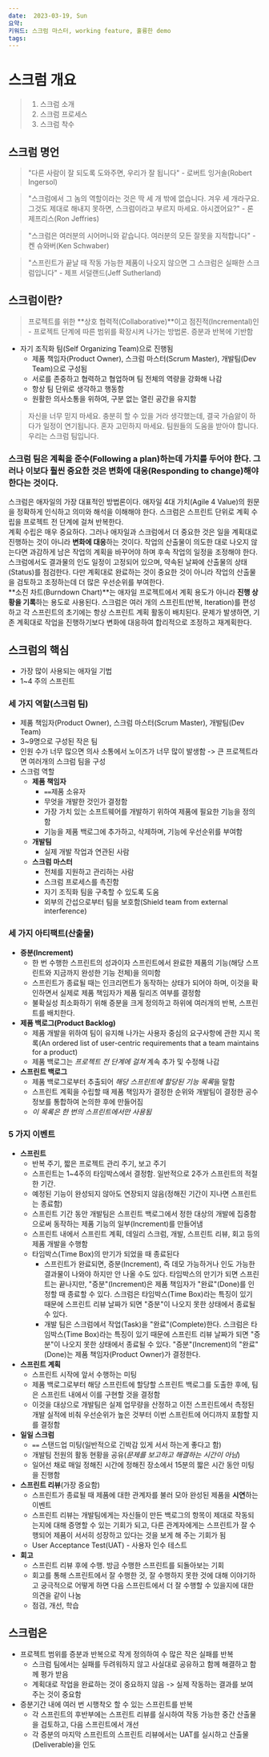 ```yaml
---
date:  2023-03-19, Sun
요약: 
키워드: 스크럼 마스터, working feature, 훌륭한 demo
tags: 
---
```

# 스크럼 개요
> 1. 스크럼 소개
> 2. 스크럼 프로세스
> 3. 스크럼 착수

## 스크럼 명언
> "다른 사람이 잘 되도록 도와주면, 우리가 잘 됩니다" - 로버트 잉거솔(Robert Ingersol)

> "스크럼에서 그 놈의 역할이라는 것은 딱 세 개 밖에 없습니다. 겨우 세 개라구요. 그것도 제대로 해내지 못하면, 스크럼이라고 부르지 마세요. 아시겠어요?" - 론 제프리스(Ron Jeffries)

> "스크럼은 여러분의 시어머니와 같습니다. 여러분의 모든 잘못을 지적합니다" - 켄 슈와버(Ken Schwaber)

> "스프린트가 끝날 때 작동 가능한 제품이 나오지 않으면 그 스크럼은 실패한 스크럼입니다" - 제프 서덜랜드(Jeff Sutherland)


## 스크럼이란?
> 프로젝트를 위한 **상호 협력적(Collaborative)**이고 점진적(Incremental)인 - 프로젝트 단계에 따른 범위를 확장시켜 나가는 방법론. 증분과 반복에 기반함

- 자기 조직화 팀(Self Organizing Team)으로 진행됨 
	- 제품 책임자(Product Owner), 스크럼 마스터(Scrum Master), 개발팀(Dev Team)으로 구성됨
	- 서로를 존중하고 협력하고 협업하며 팀 전체의 역량을 강화해 나감
	- 항상 팀 단위로 생각하고 행동함
	- 원활한 의사소통을 위하여, 구분 없는 열린 공간을 유지함

> 자신을 너무 믿지 마세요. 충분히 할 수 있을 거라 생각했는데, 결국 가슴앓이 하다가 일정이 연기됩니다. 혼자 고민하지 마세요. 팀원들의 도움을 받아야 합니다. 우리는 스크럼 팀입니다.


### **스크럼 팀은 계획을 준수(Following a plan)하는데 가치를 두어야 한다. 그러나 이보다 훨씬 중요한 것은 변화에 대응(Responding to change)해야 한다는 것이다.**
스크럼은 애자일의 가장 대표적인 방법론이다. 애자일 4대 가치(Agile 4 Value)의 원문을 정확하게 인식하고 의미와 해석을 이해해야 한다. 스크럼은 스프린트 단위로 계획 수립을 프로젝트 전 단계에 걸쳐 반복한다.  
계획 수립은 매우 중요하다. 그러나 애자일과 스크럼에서 더 중요한 것은 일을 계획대로 진행하는 것이 아니라 **변화에 대응**하는 것이다. 작업의 산출물이 의도한 대로 나오지 않는다면 과감하게 남은 작업의 계획을 바꾸어야 하며 후속 작업의 일정을 조정해야 한다. 스크럼에서도 결과물의 인도 일정이 고정되어 있으며, 약속된 날짜에 산출물의 상태(Status)를 점검한다. 다만 계획대로 완료하는 것이 중요한 것이 아니라 작업의 산출물을 검토하고 조정하는데 더 많은 우선순위를 부여한다.  
**소진 차트(Burndown Chart)**는 애자일 프로젝트에서 계획 용도가 아니라 **진행 상황을 기록**하는 용도로 사용된다. 스크럼은 여러 개의 스프린트(반복, Iteration)를 편성하고 각 스프린트의 초기에는 항상 스프린트 계획 활동이 배치된다. 문제가 발생하면, 기존 계획대로 작업을 진행하기보다 변화에 대응하여 합리적으로 조정하고 재계획한다.

## 스크럼의 핵심
- 가장 많이 사용되는 애자일 기법
- 1~4 주의 스프린트

### 세 가지 역할(스크럼 팀)
- 제품 책임자(Product Owner), 스크럼 마스터(Scrum Master), 개발팀(Dev Team)
- 3~9명으로 구성된 작은 팀
- 인원 수가 너무 많으면 의사 소통에서 노이즈가 너무 많이 발생함 -> 큰 프로젝트라면 여러개의 스크럼 팀을 구성
- 스크럼 역할
	- **제품 책임자**
		- `==`제품 소유자
		- 무엇을 개발한 것인가 결정함
		- 가장 가치 있는 소프트웨어를 개발하기 위하여 제품에 필요한 기능을 정의함
		- 기능을 제품 백로그에 추가하고, 삭제하며, 기능에 우선순위를 부여함
	- **개발팀**
		- 실제 개발 작업과 연관된 사람
	- **스크럼 마스터**
		- 전체를 지원하고 관리하는 사람
		- 스크럼 프로세스를 촉진함
		- 자기 조직화 팀을 구축할 수 있도록 도움
		- 외부의 간섭으로부터 팀을 보호함(Shield team from external interference)

### 세 가지 아티팩트(산출물)
- **증분(Increment)**
	- 한 번 수행한 스프린트의 성과이자 스프린트에서 완료한 제품의 기능(해당 스프린트와 지금까지 완성한 기능 전체)을 의미함
	- 스프린트가 종료될 때는 인크리먼트가 동작하는 상태가 되어야 하며, 이것을 확인하면서 실제로 제품 책임자가 제품 릴리즈 여부를 결정함
	- 불확실성 최소화하기 위해 증분을 크게 정의하고 하위에 여러개의 반복, 스프린트를 배치한다.
- **제품 백로그(Product Backlog)**
	- 제품 개발을 위하여 팀이 유지해 나가는 사용자 중심의 요구사항에 관한 지시 목록(An ordered list of user-centric requirements that a team maintains for a product)
	- 제품 백로그는 *프로젝트 전 단계에 걸쳐* 계속 추가 및 수정해 나감
- **스프린트 백로그**
	- 제품 백로그로부터 추출되어 *해당 스프린트에 할당된 기능 목록*을 말함
	- 스프린트 계획을 수립할 때 제품 책임자가 결정한 순위와 개발팀이 결정한 공수 정보를 통합하여 논의한 후에 만들어짐
	- *이 목록은 한 번의 스프린트에서만 사용됨*

### 5 가지 이벤트
- **스프린트**
	- 반복 주기, 짧은 프로젝트 관리 주기, 보고 주기
	- 스프린트는 1~4주의 타임박스에서 결정함. 일반적으로 2주가 스프린트의 적절한 기간.
	- 예정된 기능이 완성되지 않아도 연장되지 않음(정해진 기간이 지나면 스프린트는 종료함)
	- 스프린트 기간 동안 개발팀은 스프린트 백로그에서 정한 대상의 개발에 집중함으로써 동작하는 제품 기능의 일부(Increment)를 만들어냄
	- 스프린트 내에서 스프린트 계획, 데일리 스크럼, 개발, 스프린트 리뷰, 회고 등의 제품 개발을 수행함
	- 타임박스(Time Box)의 만기가 되었을 때 종료된다
		- 스프린트가 완료되면, 증분(Increment), 즉 데모 가능하거나 인도 가능한 결과물이 나와야 하지만 안 나올 수도 있다. 타임박스의 만기가 되면 스프린트는 끝나지만, "증분"(Increment)은 제품 책임자가 "완료"(Done)를 인정할 때 종료할 수 있다. 스크럼은 타임박스(Time Box)라는 특징이 있기 때문에 스프린트 리뷰 날짜가 되면 "증분"이 나오지 못한 상태에서 종료될 수 있다.  
		- 개발 팀은 스크럼에서 작업(Task)을 "완료"(Complete)한다. 스크럼은 타임박스(Time Box)라는 특징이 있기 때문에 스프린트 리뷰 날짜가 되면 "증분"이 나오지 못한 상태에서 종료될 수 있다. "증분"(Increment)의 "완료"(Done)는 제품 책임자(Product Owner)가 결정한다.
- **스프린트 계획**
	- 스프린트 시작에 앞서 수행하는 미팅
	- 제품 백로그로부터 해당 스프린트에 할당할 스프린트 백로그를 도출한 후에, 팀은 스프린트 내에서 이를 구현할 것을 결정함
	- 이것을 대상으로 개발팀은 실제 업무량을 산정하고 이전 스프린트에서 측정된 개발 실적에 비춰 우선순위가 높은 것부터 이번 스프린트에 어디까지 포함할 지를 결정함
- **일일 스크럼**
	- `==` 스탠드업 미팅(일반적으로 긴박감 있게 서서 하는게 좋다고 함)
	- 개발팀 전원의 활동 현황을 공유(*문제를 보고하고 해결하는 시간이 아님*)
	- 일어선 채로 매일 정해진 시간에 정해진 장소에서 15분의 짧은 시간 동안 미팅을 진행함
- **스프린트 리뷰**(가장 중요함)
	- 스프린트가 종료될 때 제품에 대한 관계자를 불러 모아 완성된 제품을 **시연**하는 이벤트
	- 스프린트 리뷰는 개발팀에게는 자신들이 만든 백로그의 항목이 제대로 작동되는지에 대해 증명할 수 있는 기회가 되고, 다른 관계자에게는 스프린트가 잘 수행되어 제품이 서서히 성장하고 있다는 것을 보게 해 주는 기회가 됨
	- User Acceptance Test(UAT) - 사용자 인수 테스트
- **회고**
	- 스프린트 리뷰 후에 수행. 방금 수행한 스프린트를 되돌아보는 기회
	- 회고를 통해 스프린트에서 잘 수행한 것, 잘 수행하지 못한 것에 대해 이야기하고 궁극적으로 어떻게 하면 다음 스프린트에서 더 잘 수행할 수 있을지에 대한 의견을 같이 나눔
	- 점검, 개선, 학습

## 스크럼은
- 프로젝트 범위를 증분과 반복으로 작게 정의하여 수 많은 작은 실패를 반복
	- 스크럼 팀에서는 실패를 두려워하지 않고 사실대로 공유하고 함께 해결하고 함께 평가 받음
	- 계획대로 작업을 완료하는 것이 중요하지 않음 -> 실제 작동하는 결과를 보여 주는 것이 중요함
- 증분기간 내에 여러 번 시행착오 할 수 있는 스프린트를 반복
	- 각 스프린트의 후반부에는 스프린트 리뷰를 실시하여 작동 가능한 중간 산출물을 검토하고, 다음 스프린트에서 개선
	- 각 증분의 마지막 스프린트의 스프린트 리뷰에서는 UAT를 실시하고 산출물(Deliverable)을 인도
